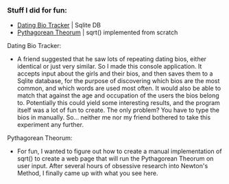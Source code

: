 <h3>Stuff I did for fun:</h3>
<ul>
    <li>
        <a href="https://github.com/turtelneck/Personal-Projects/tree/main/dating_bio">Dating Bio Tracker</a> | Sqlite DB
    </li>
    <li>
        <a href="https://github.com/turtelneck/Personal-Projects/tree/main/pythagorean-theorum">Pythagorean Theorum</a> | sqrt() implemented from scratch
    </li>
</ul>
Dating Bio Tracker:
<ul>
    <li>A friend suggested that he saw lots of repeating dating bios, either identical or just very similar. So I made this console application. It accepts input about the girls and their bios, and then saves them to a Sqlite database, for the purpose of discovering which bios are the most common, and which words are used most often. It would also be able to match that against the age and occupation of the users the bios belong to. Potentially this could yield some interesting results, and the program itself was a lot of fun to create. The only problem? You have to type the bios in manually. So... neither me nor my friend bothered to take this experiment any further.</li>
</ul>
Pythagorean Theorum:
<ul>
    <li>For fun, I wanted to figure out how to create a manual implementation of sqrt() to create a web page that will run the Pythagorean Theorum on user input. After several hours of obsessive research into Newton's Method, I finally came up with what you see here.</li>
</ul>
